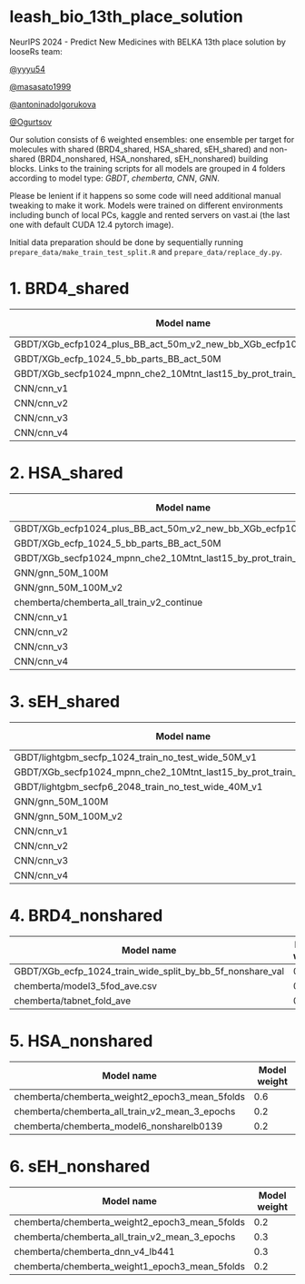 # leash_bio_13th_place_solution

NeurIPS 2024 - Predict New Medicines with BELKA 13th place solution by looseRs team:

[@yyyu54](https://www.kaggle.com/yyyu54) 

[@masasato1999](https://www.kaggle.com/masasato1999)

[@antoninadolgorukova](https://www.kaggle.com/antoninadolgorukova)

[@Ogurtsov](https://www.kaggle.com/Ogurtsov)


Our solution consists of 6 weighted ensembles: one ensemble per target for molecules with shared (BRD4_shared, HSA_shared, sEH_shared) and non-shared (BRD4_nonshared, HSA_nonshared, sEH_nonshared) building blocks. Links to the training scripts for all models are grouped in 4 folders according to model type: *GBDT*, *chemberta*, *CNN*, *GNN*.

Please be lenient if it happens so some code will need additional manual tweaking to make it work. Models were trained on different environments including bunch of local PCs, kaggle and rented servers on vast.ai (the last one with default CUDA 12.4 pytorch image).

Initial data preparation should be done by sequentially running `prepare_data/make_train_test_split.R` and `prepare_data/replace_dy.py`.


# 1. BRD4_shared

Model name                                                           | Model weight
-------------------------------------------------------------------- | -------------
GBDT/XGb_ecfp1024_plus_BB_act_50m_v2_new_bb_XGb_ecfp1024_574         | 0.075
GBDT/XGb_ecfp_1024_5_bb_parts_BB_act_50M                             | 0.075
GBDT/XGb_secfp1024_mpnn_che2_10Mtnt_last15_by_prot_train_no_test_wide| 0.15
CNN/cnn_v1                                                           | 0.1561
CNN/cnn_v2                                                           | 0.1561
CNN/cnn_v3                                                           | 0.1939
CNN/cnn_v4                                                           | 0.1939


# 2. HSA_shared

Model name                                                           | Model weight
-------------------------------------------------------------------- | -------------
GBDT/XGb_ecfp1024_plus_BB_act_50m_v2_new_bb_XGb_ecfp1024_574         | 0.0375
GBDT/XGb_ecfp_1024_5_bb_parts_BB_act_50M                             | 0.0375
GBDT/XGb_secfp1024_mpnn_che2_10Mtnt_last15_by_prot_train_no_test_wide| 0.075
GNN/gnn_50M_100M                                                     | 0.0375
GNN/gnn_50M_100M_v2                                                  | 0.0375
chemberta/chemberta_all_train_v2_continue                            | 0.075
CNN/cnn_v1                                                           | 0.1561
CNN/cnn_v2                                                           | 0.1561
CNN/cnn_v3                                                           | 0.1939
CNN/cnn_v4                                                           | 0.1939


# 3. sEH_shared

Model name                                                           | Model weight
-------------------------------------------------------------------- | -------------
GBDT/lightgbm_secfp_1024_train_no_test_wide_50M_v1                   | 0.005
GBDT/XGb_secfp1024_mpnn_che2_10Mtnt_last15_by_prot_train_no_test_wide| 0.045
GBDT/lightgbm_secfp6_2048_train_no_test_wide_40M_v1                  | 0.005
GNN/gnn_50M_100M                                                     | 0.0225
GNN/gnn_50M_100M_v2                                                  | 0.0225
CNN/cnn_v1                                                           | 0.2007
CNN/cnn_v2                                                           | 0.2007
CNN/cnn_v3                                                           | 0.2493
CNN/cnn_v4                                                           | 0.2493


# 4. BRD4_nonshared

Model name                                                           | Model weight
-------------------------------------------------------------------- | -------------
GBDT/XGb_ecfp_1024_train_wide_split_by_bb_5f_nonshare_val            | 0.4
chemberta/model3_5fod_ave.csv                                        | 0.3
chemberta/tabnet_fold_ave                                            | 0.3


# 5. HSA_nonshared

Model name                                                           | Model weight
-------------------------------------------------------------------- | -------------
chemberta/chemberta_weight2_epoch3_mean_5folds                       | 0.6
chemberta/chemberta_all_train_v2_mean_3_epochs                       | 0.2
chemberta/chemberta_model6_nonsharelb0139                            | 0.2


# 6. sEH_nonshared

Model name                                                           | Model weight
-------------------------------------------------------------------- | -------------
chemberta/chemberta_weight2_epoch3_mean_5folds                       | 0.2
chemberta/chemberta_all_train_v2_mean_3_epochs                       | 0.3
chemberta/chemberta_dnn_v4_lb441                                     | 0.3
chemberta/chemberta_weight1_epoch3_mean_5folds                       | 0.2